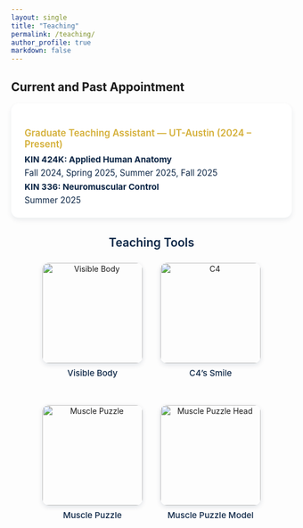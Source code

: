 ```yaml
---
layout: single
title: "Teaching"
permalink: /teaching/
author_profile: true
markdown: false
---
```


<style>
.page__content {
  background-color: #f9fafc;
  color: #0b2545;
  font-family: "Helvetica Neue", "Roboto", sans-serif;
  padding: 1.5rem;
  border-radius: 16px;
  box-shadow: 0 4px 12px rgba(11,37,69,0.12);
}

/* Section title */
.page__content h2 {
  color: #0b2545;
  border-bottom: 1.5px solid rgba(212,175,55,0.4);
  margin-top: 2rem;
  text-align: left;
  font-weight: 600;
  padding-bottom: 0.25rem;
  font-size: 1.1rem;
}

/* Teaching cards */
.teaching-card {
  background-color: #ffffff;
  border-radius: 14px;
  box-shadow: 0 4px 10px rgba(11,37,69,0.08);
  padding: 1.2rem 1.5rem;
  margin-bottom: 1rem;
  transition: transform 0.2s ease, box-shadow 0.2s ease;
  text-align: left;
}
.teaching-card:hover {
  transform: translateY(-4px);
  box-shadow: 0 6px 14px rgba(11,37,69,0.15);
}

/* Card title */
.teaching-card h3 {
  color: #d4af37;
  font-weight: 600;
  font-size: 1.05rem;
  margin-bottom: 0.4rem;
}

/* Description text */
.teaching-card p {
  color: #0b2545;
  font-size: 0.95rem;
  line-height: 1.6;
  margin: 0;
}

/* Gallery style */
.gallery-row {
  display: flex;
  flex-wrap: wrap;
  justify-content: center;
  gap: 2rem;
  margin-top: 1.5rem;
}

.gallery-item {
  text-align: center;
}

.gallery-item img {
  width: 180px;
  height: 180px;
  object-fit: cover;
  border-radius: 12px;
  box-shadow: 0 3px 8px rgba(11,37,69,0.12);
  transition: transform 0.2s ease;
}

.gallery-item img:hover {
  transform: scale(1.05);
}

.gallery-item p {
  margin-top: 0.5rem;
  color: #0b2545;
  font-weight: 500;
  font-size: 0.95rem;
}
</style>

## Current and Past Appointment

<div class="teaching-card">
  <h3>Graduate Teaching Assistant — UT-Austin (2024 – Present)</h3>
  <p><strong>KIN 424K: Applied Human Anatomy</strong><br>
  Fall 2024, Spring 2025, Summer 2025, Fall 2025</p>
  <p><strong>KIN 336: Neuromuscular Control</strong><br>
  Summer 2025</p>
</div>

<h2 style="text-align:center; font-weight:600; color:#0b2545; margin-top:2rem;">
  Teaching Tools
</h2>

<div class="gallery-row">
  <div class="gallery-item">
    <img src="https://levilixinyu.github.io/images/visiblebody.jpg" alt="Visible Body">
    <p>Visible Body</p>
  </div>
  <div class="gallery-item">
    <img src="https://levilixinyu.github.io/images/C4.jpg" alt="C4">
    <p>C4’s Smile</p>
  </div>
  <div class="gallery-item">
    <img src="https://levilixinyu.github.io/images/musclepuzzle.jpg" alt="Muscle Puzzle">
    <p>Muscle Puzzle</p>
  </div>
  <div class="gallery-item">
    <img src="https://levilixinyu.github.io/images/musclepuzzlehead.jpg" alt="Muscle Puzzle Head">
    <p>Muscle Puzzle Model</p>
  </div>
</div>


